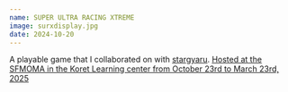 ```yaml
---
name: SUPER ULTRA RACING XTREME
image: surxdisplay.jpg
date: 2024-10-20
---
```


A playable game that I collaborated on with [stargyaru](https://annalivia.xyz/). [Hosted at the SFMOMA in the Koret Learning center from October 23rd to March 23rd, 2025](https://www.sfmoma.org/exhibition/artcade/)

